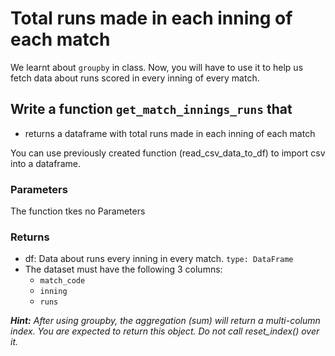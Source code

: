 # Total runs made in each inning of each match
We learnt about `groupby` in class. Now, you will have to use it to help us fetch data about runs scored in every inning of every match.


## Write a function `get_match_innings_runs` that 
- returns a dataframe with total runs made in each inning of each match

You can use previously created function (read_csv_data_to_df) to import csv into a dataframe.

### Parameters
The function tkes no Parameters

### Returns
- df: Data about runs every inning in every match. `type: DataFrame`
- The dataset must have the following 3 columns:
  - `match_code`
  - `inning`
  - `runs`

_**Hint:** After using groupby, the aggregation (sum) will return a multi-column index.
You are expected to return this object. Do not call reset_index() over it._
